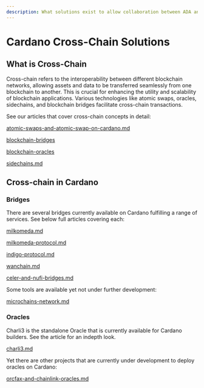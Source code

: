 ```yaml
---
description: What solutions exist to allow collaboration between ADA and other chains?
---
```


# Cardano Cross-Chain Solutions

## What is Cross-Chain

Cross-chain refers to the interoperability between different blockchain networks, allowing assets and data to be transferred seamlessly from one blockchain to another. This is crucial for enhancing the utility and scalability of blockchain applications. Various technologies like atomic swaps, oracles, sidechains, and blockchain bridges facilitate cross-chain transactions.&#x20;

See our articles that cover cross-chain concepts in detail:

[atomic-swaps-and-atomic-swap-on-cardano.md](../../all-docs/what-is-cross-chain/atomic-swaps-and-atomic-swap-on-cardano.md "mention")

[blockchain-bridges](../../all-docs/what-is-cross-chain/blockchain-bridges/ "mention")

[blockchain-oracles](../../all-docs/what-is-cross-chain/blockchain-oracles/ "mention")

[sidechains.md](../../all-docs/what-is-cross-chain/sidechains.md "mention")

## Cross-chain in Cardano

### Bridges

There are several bridges currently available on Cardano fulfilling a range of services. See below full articles covering each:

[milkomeda.md](../../all-docs/what-is-cross-chain/blockchain-bridges/milkomeda.md "mention")

[milkomeda-protocol.md](../../all-docs/what-is-cross-chain/blockchain-bridges/milkomeda-protocol.md "mention")

[indigo-protocol.md](../../all-docs/cardano-defi/indigo-protocol.md "mention")

[wanchain.md](../../all-docs/what-is-cross-chain/blockchain-bridges/wanchain.md "mention")

[celer-and-nufi-bridges.md](../../all-docs/what-is-cross-chain/blockchain-bridges/celer-and-nufi-bridges.md "mention")

Some tools are available yet not under further development:

[microchains-network.md](../../all-docs/what-is-cross-chain/blockchain-bridges/microchains-network.md "mention")

### Oracles

Charli3 is the standalone Oracle that is currently available for Cardano builders. See the article for an indepth look.

[charli3.md](../../all-docs/what-is-cross-chain/blockchain-oracles/charli3.md "mention")

Yet there are other projects that are currently under development to deploy oracles on Cardano:

[orcfax-and-chainlink-oracles.md](../../all-docs/what-is-cross-chain/blockchain-oracles/orcfax-and-chainlink-oracles.md "mention")

